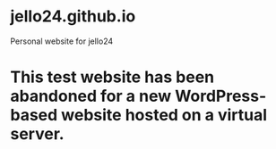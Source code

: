 # jello24.github.io
Personal website for jello24

# This test website has been abandoned for a new WordPress-based website hosted on a virtual server.
